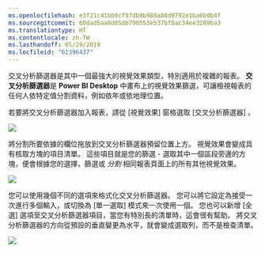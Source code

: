 ```yaml
---
ms.openlocfilehash: e3f21c41bb0cf97db8b988a80d9792e1ba0b0b4f
ms.sourcegitcommit: 60dad5aa0d85db790553e537bf8ac34ee3289ba3
ms.translationtype: HT
ms.contentlocale: zh-TW
ms.lasthandoff: 05/29/2019
ms.locfileid: "61396437"
---
```

交叉分析篩選器是其中一個最強大的視覺效果類型，特別適用於複雜的報表。 **交叉分析篩選器**是 **Power BI Desktop** 中畫布上的視覺效果篩選，可讓檢視報表的任何人依特定值分割資料，例如依年或依地理位置。

若要將交叉分析篩選器加入報表，請從 [視覺效果]  窗格選取 [交叉分析篩選器]  。

![](media/3-4-create-slicers/3-4_1.png)

將分割所要依據的欄位拖放到交叉分析篩選器預留位置上方。 視覺效果會變成具有核取方塊的項目清單。 這些項目就是您的篩選 - 選取其中一個區段旁邊的方塊，便會根據您的選擇，篩選或 *分割* 相同報表頁面上的所有其他視覺效果。

![](media/3-4-create-slicers/3-4_2.png)

您可以使用幾個不同的選項來格式化交叉分析篩選器。 您可以將它設定為接受一次進行多個輸入，或切換為 [單一選取]  模式來一次使用一個。 您也可以新增 [全選]  選項至交叉分析篩選器項目，當您有特別長的清單時，這會很有幫助。 將交叉分析篩選器的方向從預設的垂直變更為水平，就會變成選取列，而不是檢查清單。

![](media/3-4-create-slicers/3-4_3.png)

